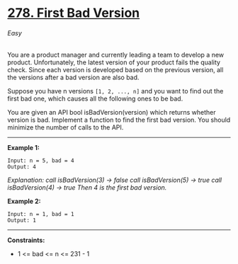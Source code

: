 # [278. First Bad Version](https://leetcode.com/problems/first-bad-version "278. First Bad Version")
###### Easy

You are a product manager and currently leading a team to develop a new product. Unfortunately, the latest version of your product fails the quality check. Since each version is developed based on the previous version, all the versions after a bad version are also bad.

Suppose you have n versions `[1, 2, ..., n]` and you want to find out the first bad one, which causes all the following ones to be bad.

You are given an API bool isBadVersion(version) which returns whether version is bad. Implement a function to find the first bad version. You should minimize the number of calls to the API.


------------


**Example 1:**

    Input: n = 5, bad = 4
    Output: 4

*Explanation:
call isBadVersion(3) -> false
call isBadVersion(5) -> true
call isBadVersion(4) -> true
Then 4 is the first bad version.*

**Example 2:**

    Input: n = 1, bad = 1
    Output: 1


------------

**Constraints:**

- 1 <= bad <= n <= 231 - 1
